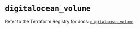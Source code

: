 # `digitalocean_volume`

Refer to the Terraform Registry for docs: [`digitalocean_volume`](https://registry.terraform.io/providers/digitalocean/digitalocean/2.34.1/docs/resources/volume).
